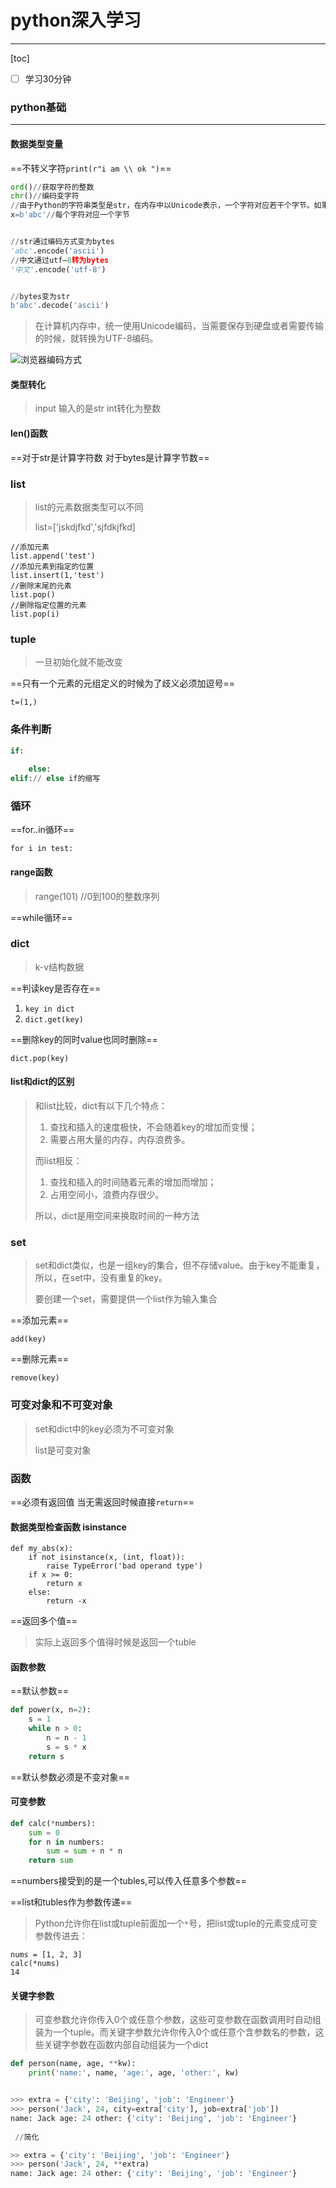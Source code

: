 # python深入学习

---

[toc]



- [ ] 学习30分钟

### python基础

----

#### 数据类型变量

==不转义字符`print(r"i am \\ ok ")`==

```python
ord()//获取字符的整数
chr()//编码变字符
//由于Python的字符串类型是str，在内存中以Unicode表示，一个字符对应若干个字节。如果要在网络上传输，或者保存到磁盘上，就需要把str变为以字节为单位的bytes
x=b'abc'//每个字符对应一个字节


//str通过编码方式变为bytes
'abc'.encode('ascii')
//中文通过utf—8转为bytes
'中文'.encode('utf-8')


//bytes变为str
b'abc'.decode('ascii')


```

> 在计算机内存中，统一使用Unicode编码，当需要保存到硬盘或者需要传输的时候，就转换为UTF-8编码。

![浏览器编码方式](python.assets/image-20200404124547470.png)



#### 类型转化

> input 输入的是str int转化为整数





#### len()函数

==对于str是计算字符数 对于bytes是计算字节数==



### list

> list的元素数据类型可以不同
>
> list=['jskdjfkd','sjfdkjfkd]

```pyton
//添加元素
list.append('test')
//添加元素到指定的位置
list.insert(1,'test')
//删除末尾的元素
list.pop()
//删除指定位置的元素
list.pop(i)

```



### tuple

> 一旦初始化就不能改变

==只有一个元素的元组定义的时候为了歧义必须加逗号==

`t=(1,)`

### 条件判断

```python
if:
    
    else:
elif:// else if的缩写
```

### 循环

==for..in循环==

`for i in test:`

#### range函数

> range(101) //0到100的整数序列

==while循环==

### dict

> k-v结构数据

==判读key是否存在==

1. `key in dict`
2. `dict.get(key)`

==删除key的同时value也同时删除==

`dict.pop(key)`



#### list和dict的区别

>和list比较，dict有以下几个特点：
>
>1. 查找和插入的速度极快，不会随着key的增加而变慢；
>2. 需要占用大量的内存，内存浪费多。
>
>而list相反：
>
>1. 查找和插入的时间随着元素的增加而增加；
>2. 占用空间小，浪费内存很少。
>
>所以，dict是用空间来换取时间的一种方法

### set

>set和dict类似，也是一组key的集合，但不存储value。由于key不能重复，所以，在set中，没有重复的key。
>
>要创建一个set，需要提供一个list作为输入集合
>
>

==添加元素==

`add(key)`

==删除元素==

`remove(key)`

### 可变对象和不可变对象

> set和dict中的key必须为不可变对象
>
> list是可变对象

### 函数

==必须有返回值 当无需返回时候直接`return`==

#### 数据类型检查函数 isinstance

```pyton
def my_abs(x):
    if not isinstance(x, (int, float)):
        raise TypeError('bad operand type')
    if x >= 0:
        return x
    else:
        return -x

```

==返回多个值==

> 实际上返回多个值得时候是返回一个tuble

#### 函数参数

==默认参数==

```python
def power(x, n=2):
    s = 1
    while n > 0:
        n = n - 1
        s = s * x
    return s
```

==默认参数必须是不变对象==

#### 可变参数

```python
def calc(*numbers):
    sum = 0
    for n in numbers:
        sum = sum + n * n
    return sum
```

==numbers接受到的是一个tubles,可以传入任意多个参数==

==list和tubles作为参数传递==

> Python允许你在list或tuple前面加一个`*`号，把list或tuple的元素变成可变参数传进去：
>
> 

```
nums = [1, 2, 3]
calc(*nums)
14
```

#### 关键字参数

> 可变参数允许你传入0个或任意个参数，这些可变参数在函数调用时自动组装为一个tuple。而关键字参数允许你传入0个或任意个含参数名的参数，这些关键字参数在函数内部自动组装为一个dict
>
> 

```python
def person(name, age, **kw):
    print('name:', name, 'age:', age, 'other:', kw)


>>> extra = {'city': 'Beijing', 'job': 'Engineer'}
>>> person('Jack', 24, city=extra['city'], job=extra['job'])
name: Jack age: 24 other: {'city': 'Beijing', 'job': 'Engineer'}
            
 //简化

>> extra = {'city': 'Beijing', 'job': 'Engineer'}
>>> person('Jack', 24, **extra)
name: Jack age: 24 other: {'city': 'Beijing', 'job': 'Engineer'}
```

